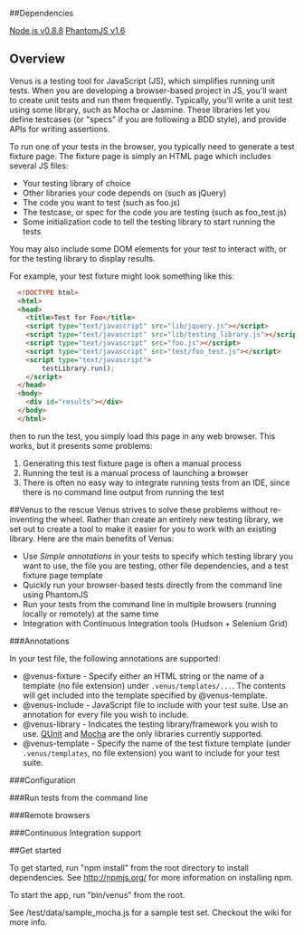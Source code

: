 ##Dependencies

[Node.js v0.8.8](http://nodejs.org/dist/v0.8.8/)
[PhantomJS v1.6](http://code.google.com/p/phantomjs/downloads/list?can=1&q=1.6.0&colspec=Filename+Summary+Uploaded+ReleaseDate+Size+DownloadCount)

## Overview

Venus is a testing tool for JavaScript (JS), which simplifies running unit tests. When you are developing a browser-based project in JS,
you'll want to create unit tests and run them frequently. Typically, you'll write a unit test using some library, such as Mocha or Jasmine.
These libraries let you define testcases (or "specs" if you are following a BDD style), and provide APIs for writing assertions.

To run one of your tests in the browser, you typically need to generate a test fixture page. The fixture page is simply an HTML page which includes
several JS files:

* Your testing library of choice
* Other libraries your code depends on (such as jQuery)
* The code you want to test (such as foo.js)
* The testcase, or spec for the code you are testing (such as foo_test.js)
* Some initialization code to tell the testing library to start running the tests

You may also include some DOM elements for your test to interact with, or for the testing library to display results.

For example, your test fixture might look something like this:

```html
  <!DOCTYPE html>
  <html>
  <head>
    <title>Test for Foo</title>
    <script type="text/javascript" src="lib/jquery.js"></script>
    <script type="text/javascript" src="lib/testing_library.js"></script>
    <script type="text/javascript" src="foo.js"></script>
    <script type="text/javascript" src="test/foo_test.js"></script>
    <script type="text/javascript">
        testLibrary.run();
    </script>
  </head>
  <body>
    <div id="results"></div>
  </body>
  </html>
```
then to run the test, you simply load this page in any web browser. This works, but it presents some problems:

  1. Generating this test fixture page is often a manual process
  2. Running the test is a manual process of launching a browser
  3. There is often no easy way to integrate running tests from an IDE, since there is no command line output from running the test

##Venus to the rescue
Venus strives to solve these problems without re-inventing the wheel. Rather than create an entirely new testing library, we set out to create
a tool to make it easier for you to work with an existing library. Here are the main benefits of Venus:

  * Use *Simple annotations* in your tests to specify which testing library you want to use, the file you are testing, other file dependencies,
    and a test fixture page template
  * Quickly run your browser-based tests directly from the command line using PhantomJS
  * Run your tests from the command line in multiple browsers (running locally or remotely) at the same time
  * Integration with Continuous Integration tools (Hudson + Selenium Grid)

###Annotations

In your test file, the following annotations are supported:

* @venus-fixture - Specify either an HTML string or the name of a template (no file extension) under `.venus/templates/...`.  The contents will get included into the template specified by @venus-template.
* @venus-include - JavaScript file to include with your test suite.  Use an annotation for every file you wish to include.
* @venus-library - Indicates the testing library/framework you wish to use.  [QUnit](http://www.qunitjs.com) and [Mocha](http://mochajs.org/) are the only libraries currently supported.
* @venus-template - Specify the name of the test fixture template (under `.venus/templates`, no file extension) you want to include for your test suite.  

###Configuration

###Run tests from the command line

###Remote browsers

###Continuous Integration support

##Get started

To get started, run "npm install" from the root directory to install dependencies. See http://npmjs.org/ for more information on installing npm.

To start the app, run "bin/venus" from the root.

See /test/data/sample_mocha.js for a sample test set. Checkout the wiki for more info.
